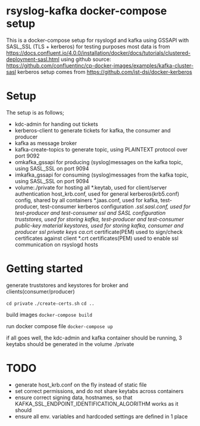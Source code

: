 # rsyslog-kafka docker-compose setup

This is a docker-compose setup for rsyslogd and kafka using GSSAPI with SASL_SSL (TLS + kerberos) for testing purposes
most data is from https://docs.confluent.io/4.0.0/installation/docker/docs/tutorials/clustered-deployment-sasl.html
using github source: https://github.com/confluentinc/cp-docker-images/examples/kafka-cluster-sasl
kerberos setup comes from https://github.com/ist-dsi/docker-kerberos

# Setup

The setup is as follows;
- kdc-admin             for handing out tickets
- kerberos-client       to generate tickets for kafka, the consumer and producer
- kafka                 as message broker
- kafka-create-topics   to generate topic, using PLAINTEXT protocol over port 9092
- omkafka_gssapi        for producing (syslog)messages on the kafka topic, using SASL_SSL on port 9094
- imkafka_gssapi        for consuming (syslog)messages from the kafka topic, using SASL_SSL on port 9094
- volume:./private      for hosting all 
                          *.keytab,                       used for client/server authentication
                          host_krb.conf,                  used for general kerberos(krb5.conf) config, shared by all containers 
                          *.jaas.conf,                    used for kafka, test-producer, test-consumer kerberos configuration
                          *.ssl.sasl.conf,                used for test-producer and test-consumer ssl and SASL configuration
                          truststores,                    used for storing kafka, test-producer and test-consumer public-key material
                          keystores,                      used for storing kafka, consumer and producer ssl private keys
                          ca*.crt certificate(PEM)        used to sign/check certificates against 
                          client *.crt certificates(PEM)  used to enable ssl communication on rsyslogd hosts

# Getting started

generate truststores and keystores for broker and clients(consumer/producer)

`cd private`
`./create-certs.sh`
`cd ..`

build images
`docker-compose build`

run docker compose file
`docker-compose up`

if all goes well, the kdc-admin and kafka container should be running, 3 keytabs should be generated in the volume ./private


# TODO

- generate host_krb.conf on the fly instead of static file
- set correct permissions, and do not share keytabs across containers
- ensure correct signing data, hostnames, so that KAFKA_SSL_ENDPOINT_IDENTIFICATION_ALGORITHM works as it should
- ensure all env. variables and hardcoded settings are defined in 1 place